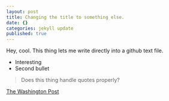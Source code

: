 ```yaml
---
layout: post
title: Changing the title to something else.
date: {}
categories: jekyll update
published: true
---
```


Hey, cool.  This thing lets me write directly into a github text file.

- Interesting
- Second bullet

> Does this thing handle quotes properly?

[The Washington Post](http://www.washingtonpost.com/ "A newspaper")
